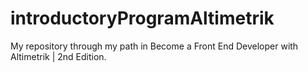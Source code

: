 # introductoryProgramAltimetrik
My repository through my path in Become a Front End Developer with Altimetrik | 2nd Edition. 
